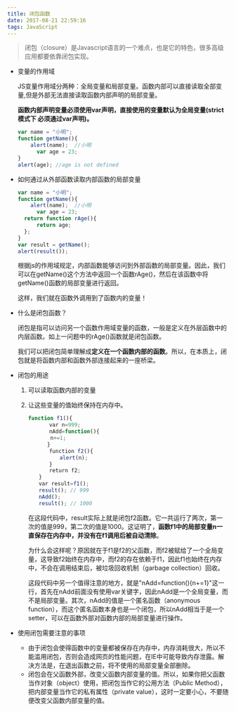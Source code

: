 ```yaml
---
title: 闭包函数
date: 2017-08-21 22:59:16
tags: JavaScript
---
```


> 闭包（closure）是Javascript语言的一个难点，也是它的特色，很多高级应用都要依靠闭包实现。

* 变量的作用域

  JS变量作用域分两种：全局变量和局部变量。函数内部可以直接读取全部变量,但是外部无法直接读取函数内部声明的局部变量。

  **函数内部声明变量必须使用var声明，直接使用的变量默认为全局变量(strict模式下 必须通过var声明)。**

  ```javascript
  var name = "小明";
  function getName(){
      alert(name);  //小明
    	var age = 23;
  }
  alert(age); //age is not defined
  ```

* 如何通过从外部函数读取内部函数的局部变量

  ```javascript
  var name = "小明";
  function getName(){
      alert(name);  //小明
    	var age = 23;
    return function rAge(){
        return age;
    };
  }
  var result = getName();
  alert(result());
  ```

  根据js的作用域规定，内部函数能够访问到外部函数的局部变量。因此，我们可以在getName()这个方法中返回一个函数rAge()，然后在该函数中将getName()函数的局部变量进行返回。

  这样，我们就在函数外调用到了函数内的变量！

* 什么是闭包函数？

  闭包是指可以访问另一个函数作用域变量的函数，一般是定义在外层函数中的内层函数。如上一问题中的rAge()函数就是闭包函数。

  我们可以把闭包简单理解成**定义在一个函数内部的函数**。所以，在本质上，闭包就是将函数内部和函数外部连接起来的一座桥梁。

* 闭包的用途

  1. 可以读取函数内部的变量

  2. 让这些变量的值始终保持在内存中。

     ```javascript
     function f1(){
     　　　　var n=999;
     　　　　nAdd=function(){
           	n+=1;
      	   }
     　　　　function f2(){
     　　　　　　alert(n);
     　　　　}
     　　　　return f2;
     　　}
     　　var result=f1();
     　　result(); // 999
     　　nAdd();
     　　result(); // 1000
     ```

     在这段代码中，result实际上就是闭包f2函数。它一共运行了两次，第一次的值是999，第二次的值是1000。这证明了，**函数f1中的局部变量n一直保存在内存中，并没有在f1调用后被自动清除**。

     为什么会这样呢？原因就在于f1是f2的父函数，而f2被赋给了一个全局变量，这导致f2始终在内存中，而f2的存在依赖于f1，因此f1也始终在内存中，不会在调用结束后，被垃圾回收机制（garbage collection）回收。

     这段代码中另一个值得注意的地方，就是"nAdd=function(){n+=1}"这一行，首先在nAdd前面没有使用var关键字，因此nAdd是一个全局变量，而不是局部变量。其次，nAdd的值是一个匿名函数（anonymous function），而这个匿名函数本身也是一个闭包，所以nAdd相当于是一个setter，可以在函数外部对函数内部的局部变量进行操作。

* 使用闭包需要注意的事项

  * 由于闭包会使得函数中的变量都被保存在内存中，内存消耗很大，所以不能滥用闭包，否则会造成网页的性能问题，在IE中可能导致内存泄露。解决方法是，在退出函数之前，将不使用的局部变量全部删除。
  * 闭包会在父函数外部，改变父函数内部变量的值。所以，如果你把父函数当作对象（object）使用，把闭包当作它的公用方法（Public Method），把内部变量当作它的私有属性（private value），这时一定要小心，不要随便改变父函数内部变量的值。